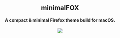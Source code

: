 <h2 align="center">minimalFOX</h2>

<h4 align="center">A compact & minimal Firefox theme build for macOS.</h4>

<p align="center"><img src="https://i.imgur.com/JK0FsDG.png"></img></p1>

